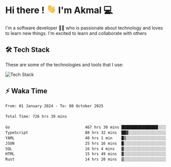 # Hi there ! <img src="https://github.com/ABSphreak/ABSphreak/blob/master/gifs/Hi.gif" width="30"> I'm Akmal  💻

I'm a software developer 👨‍💻 who is passionate about technology and loves to learn new things. I'm excited to learn and collaborate with others

## 🛠️ Tech Stack

These are some of the technologies and tools that I use:

![Tech Stack](https://skillicons.dev/icons?i=typescript,nodejs,javascript,express,nest,sequelize,go,rabbitmq,python,solidity,react,vue,next,nuxtjs,webpack,vite,tailwindcss,bootstrap,css,scss,html,vercel,firebase,heroku,netlify,docker,postgresql,mongodb,redis,mysql,graphql,git,github,gitlab,vscode,figma,postman,pytorch,tensorflow,bash)

## ⚡ Waka Time
<!--START_SECTION:waka-->

```txt
From: 01 January 2024 - To: 08 October 2025

Total Time: 726 hrs 39 mins

Go                                 467 hrs 30 mins ████████████████░░░░░░░░░   64.34 %
TypeScript                         80 hrs 32 mins  ██▓░░░░░░░░░░░░░░░░░░░░░░   11.08 %
YAML                               40 hrs 1 min    █▒░░░░░░░░░░░░░░░░░░░░░░░   05.51 %
JSON                               25 hrs 16 mins  █░░░░░░░░░░░░░░░░░░░░░░░░   03.48 %
SQL                                16 hrs 4 mins   ▓░░░░░░░░░░░░░░░░░░░░░░░░   02.21 %
HTML                               15 hrs 49 mins  ▓░░░░░░░░░░░░░░░░░░░░░░░░   02.18 %
Rust                               14 hrs 20 mins  ▒░░░░░░░░░░░░░░░░░░░░░░░░   01.97 %
```

<!--END_SECTION:waka-->


